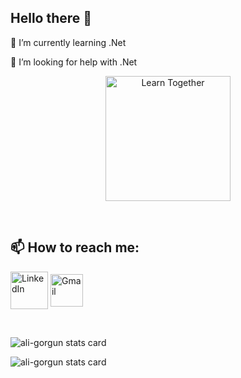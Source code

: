 ## Hello there 👋 
🌱 I’m currently learning .Net 

🤔 I’m looking for help with .Net

<p align="center"> <img src="https://media.giphy.com/media/ShoVlIk8TdFUnHhS3x/giphy.gif" width='200'alt="Learn Together"/> </p> 
<br/> 

## 📫 How to reach me: 
<a href="https://www.linkedin.com/in/aligorgun/"><img src="https://img.icons8.com/nolan/344/2AF598/009EFD/linkedin.png" alt="LinkedIn" width="60" align="center"/></a> 
<a href="mailto:aligorgun1994@gmail.com"><img src="https://img.icons8.com/nolan/344/2AF598/009EFD/gmail.png" alt="Gmail" width="52" align="center"/></a><br/> <p>&nbsp; 

<img align="center" src="https://github-readme-stats.vercel.app/api?username=ali-gorgun&show_icons=true&theme=default&title_color=46b478&text_color=a4dfbf&bg_color=ffffff&hide_border=true" alt="ali-gorgun stats card" /></p>
<p> <img align="center" src="https://github-readme-stats.vercel.app/api/top-langs?username=ali-gorgun&theme=default&title_color=50aa78&text_color=50aa78&bg_color=ffffff&hide_border=true&layout=compact" alt="ali-gorgun stats card" /></p>


<!-- **ali-gorgun/ali-gorgun** is a ✨ _special_ ✨ repository because its `README.md` (this file) appears on your GitHub profile. Here are some ideas to get you started: - 🔭 I’m currently working on ... - 🌱 I’m currently learning ... - 👯 I’m looking to collaborate on ... - 🤔 I’m looking for help with ... - 💬 Ask me about ... - 📫 How to reach me: ... - 😄 Pronouns: ... - ⚡ Fun fact: ... -->
